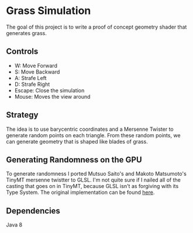 # Grass Simulation
The goal of this project is to write a proof of concept geometry shader that generates grass.

## Controls
- W: Move Forward
- S: Move Backward
- A: Strafe Left
- D: Strafe Right
- Escape: Close the simulation
- Mouse: Moves the view around

## Strategy 
The idea is to use barycentric coordinates and a Mersenne Twister to generate random points on each triangle.
From these random points, we can generate geometry that is shaped like blades of grass.

## Generating Randomness on the GPU
To generate randomness I ported Mutsuo Saito's and Makoto Matsumoto's TinyMT mersenne twistter to GLSL.
I'm not quite sure if I nailed all of the casting that goes on in TinyMT, because GLSL isn't as forgiving with its Type System.
The original implementation can be found [here](http://www.math.sci.hiroshima-u.ac.jp/~%20m-mat/MT/TINYMT/index.html).

## Dependencies
Java 8